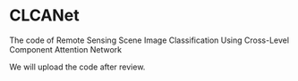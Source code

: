 # CLCANet
The code of Remote Sensing Scene Image Classification Using Cross-Level Component Attention Network

We will upload the code after review.
